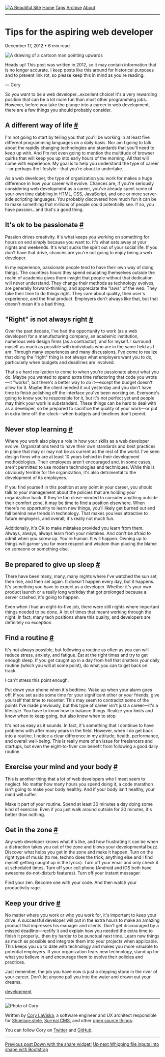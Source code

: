 <a href="../../index.html" class="header-link"><img src="../../images/logos/wordmark.svg" alt="A Beautiful Site" class="wordmark" /></a> <a href="../../index.html" class="nav-item">Home</a> <a href="../../tags/index.html" class="nav-item">Tags</a> <a href="../index.html" class="nav-item">Archive</a> <a href="../../about/index.html" class="nav-item">About</a>

---

# Tips for the aspiring web developer

December 17, 2012 • 6 min read

![A drawing of a cartoon man pointing upwards](../../images/artwork/pointer.gif)

Heads up! This post was written in 2012, so it may contain information that is no longer accurate. I keep posts like this around for historical purposes and to prevent link rot, so please keep this in mind as you're reading.

— Cory

So you want to be a web developer...excellent choice! It's a very rewarding position that can be a lot more fun than most other programming jobs. However, before you take the plunge into a career in web development, there are a few things you should probably consider.

## A different way of life <a href="#a-different-way-of-life" class="direct-link">#</a>

I'm not going to start by telling you that you'll be working in at least five different programming languages on a daily basis. Nor am I going to talk about the rapidly changing technologies and standards that you'll need to keep up with. And I'm not even going to mention the multitude of browser quirks that will keep you up into early hours of the morning. All that will come with experience. My goal is to help you understand the type of career—or perhaps the lifestyle—that you're about to undertake.

As a web developer, the type of organization you work for makes a huge difference in how your career will evolve. Chances are, if you're seriously considering web development as a career, you've already spent some of your own time dabbling in HTML, CSS, JavaScript, and one or more server-side scripting languages. You probably discovered how much fun it can be to make something that millions of people could potentially see. If so, you have passion...and that's a good thing.

## It's ok to be passionate <a href="#it&#39;s-ok-to-be-passionate" class="direct-link">#</a>

Passion drives creativity. It's what keeps you working on something for hours on end simply because you want to. It's what eats away at your nights and weekends. It's what sucks the spirit out of your social life. If you don't have that drive, chances are you're not going to enjoy being a web developer.

In my experience, passionate people tend to have their own way of doing things. The countless hours they spend educating themselves outside the realm of academia gives them insight that people without that dedication will never understand. They change their methods as technology evolves, are generally forward-thinking, and appreciate the "laws" of the web. They take their time to do things right. They care about quality, their user's experience, and the final product. Employers don't always like that, but that doesn't mean it's a bad thing.

## "Right" is not always right <a href="#%22right%22-is-not-always-right" class="direct-link">#</a>

Over the past decade, I've had the opportunity to work (as a web developer) for a manufacturing company, an academic institution, numerous web design firms (as a contractor), and for myself. I surround myself as much as possible with individuals who are in the same field as I am. Through many experiences and many discussions, I've come to realize that doing the "right" thing is not always what employers want you to do, particularly when budgets and deadlines are involved.

That's a hard realization to come to when you're passionate about what you do. Maybe you wanted to spend extra time refactoring that code you wrote—it "works", but there's a better way to do it—except the budget doesn't allow for it. Maybe the client needed it out yesterday and you don't have time to finish polishing off the interface you've been working on. Everyone's going to know you're responsible for it, but it's not perfect yet and people may think your work is substandard. These things can be hard to deal with as a developer, so be prepared to sacrifice the quality of your work—or put in extra time off-the-clock—when budgets and timelines don't permit.

## Never stop learning <a href="#never-stop-learning" class="direct-link">#</a>

Where you work also plays a role in how your skills as a web developer evolve. Organizations tend to have their own standards and best practices in place that may or may not be as current as the rest of the world. I've seen design firms who are at least 10 years behind in their development methodologies. Their employees aren't encouraged and, in some cases, aren't permitted to use modern technologies and techniques. While this is obviously terrible for the organization, it's also detrimental to the development of its employees.

If you find yourself in this position at any point in your career, you should talk to your management about the policies that are holding your organization back. If they're too close-minded to consider anything outside their comfort zone, it may be time to find a position elsewhere. When there's no opportunity to learn new things, you'll likely get burned out and fall behind new trends in technology. That makes you less attractive to future employers, and overall, it's really not much fun.

Additionally, it's OK to make mistakes provided you learn from them. Always, always, always learn from your mistakes. And don't be afraid to admit when you screw up. You're human. It will happen. Owning up to things will garner you far more respect and wisdom than placing the blame on someone or something else.

## Be prepared to give up sleep <a href="#be-prepared-to-give-up-sleep" class="direct-link">#</a>

There have been many, many, many nights where I've watched the sun set, then rise, and then set again. It doesn't happen every day, but it happens. It's something you have to expect as a developer. Whether it's your own product launch or a really long workday that got prolonged because a server crashed, it's going to happen.

Even when I had an eight-to-five job, there were still nights where important things needed to be done. A lot of times that meant working through the night. In fact, many tech positions share this quality, and developers are definitely no exception.

## Find a routine <a href="#find-a-routine" class="direct-link">#</a>

It's not always possible, but following a routine as often as you can will reduce stress, anxiety, and fatigue. Eat at the right times and try to get enough sleep. If you get caught up in a day from hell that shatters your daily routine (which you will at some point), do what you can to get back on track.

I can't stress this point enough.

Put down your phone when it's bedtime. Wake up when your alarm goes off. If you set aside some time for your significant other or your friends, give yourself that time to recenter. This may seem to contradict some of the points I've made previously, but this type of career isn't just a career—it's a lifestyle. You have to know how to balance things. Realize your limits and know when to keep going, but also know when to stop.

It's not as easy as it sounds. In fact, it's something that I continue to have problems with after many years in the field. However, when I do get back into a routine, I notice a clear difference in my attitude, health, performance, and overall well-being. This is really more of an issue for freelancers and startups, but even the eight-to-fiver can benefit from following a good daily routine.

## Exercise your mind and your body <a href="#exercise-your-mind-and-your-body" class="direct-link">#</a>

This is another thing that a lot of web developers who I meet seem to neglect. No matter how many hours you spend doing it, a code marathon isn't going to make your body healthy. And if your body isn't healthy, your mind will suffer.

Make it part of your routine. Spend at least 30 minutes a day doing some kind of exercise. Even if you just walk around outside for 30 minutes, it's better than nothing.

## Get in the zone <a href="#get-in-the-zone" class="direct-link">#</a>

Any web developer knows what it's like, and how frustrating it can be when a distraction takes you out of the zone and blows your developmental buzz. Discover what helps you get in the zone and make it happen. Turn on the right type of music (to me, techno does the trick; anything else and I find myself getting caught up in the lyrics). Turn off your email and only check it at scheduled times. Turn off your cell phone (Android and iOS both have awesome do-not-disturb features). Turn off your instant messager.

Find your zen. Become one with your code. And then watch your productivity rage.

## Keep your drive <a href="#keep-your-drive" class="direct-link">#</a>

No matter where you work or who you work for, it's important to keep your drive. A successful developer will put in the extra hours to make an amazing product that impresses his manager and clients. Don't get discouraged by a missed deadline—rectify it and explain how you needed the extra time to finish it properly...then try harder to be punctual next time. Learn new things as much as possible and integrate them into your projects when applicable. This keeps you up to date with technology and makes you more valuable to potential employers. If your organization fears new technology, stand up for what you believe in and encourage them to evolve their policies and practices.

Just remember, the job you have now is just a stepping stone in the river of your career. Don't let anyone pull you into the water and drown out your dreams.

<a href="../../tags/development/index.html" class="post-tag">development</a>

---

<img src="http://0.gravatar.com/avatar/bf1b3b95fd5b096a3592247c29667b33?s=512" alt="Photo of Cory" class="avatar avatar-small" />

Written by [Cory LaViska](../../index-4.html), a software engineer and UX architect responsible for [Shoelace.style](https://shoelace.style/), [Surreal CMS](https://www.surrealcms.com/), and other [open source things](https://github.com/claviska).

You can follow Cory on [Twitter](https://twitter.com/claviska) and [GitHub](https://github.com/claviska).

---

<a href="../down-with-the-share-widget/index.html" class="post-nav-previous"><span class="small">Previous post</span> Down with the share widget!</a> <a href="../whipping-file-inputs-into-shape-with-bootstrap-3/index.html" class="post-nav-next"><span class="small">Up next</span> Whipping file inputs into shape with Bootstrap</a>
